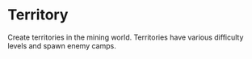 # Territory

Create territories in the mining world. Territories have various
difficulty levels and spawn enemy camps.
